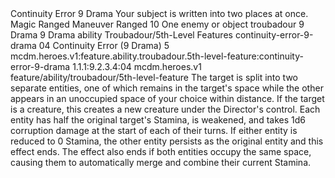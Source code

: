 <ability>
  <name>Continuity Error</name>
  <cost>9 Drama</cost>
  <flavor>Your subject is written into two places at once.</flavor>
  <keywords>
    <keyword>Magic</keyword>
    <keyword>Ranged</keyword>
  </keywords>
  <type>Maneuver</type>
  <distance>Ranged 10</distance>
  <target>One enemy or object</target>
  <metadata>
    <class>troubadour</class>
    <cost>9 Drama</cost>
    <cost_amount>9</cost_amount>
    <cost_resource>Drama</cost_resource>
    <feature_type>ability</feature_type>
    <file_dpath>Troubadour/5th-Level Features</file_dpath>
    <item_id>continuity-error-9-drama</item_id>
    <item_index>04</item_index>
    <item_name>Continuity Error (9 Drama)</item_name>
    <level>5</level>
    <scc>mcdm.heroes.v1:feature.ability.troubadour.5th-level-feature:continuity-error-9-drama</scc>
    <scdc>1.1.1:9.2.3.4:04</scdc>
    <source>mcdm.heroes.v1</source>
    <type>feature/ability/troubadour/5th-level-feature</type>
  </metadata>
  <effects>
    <effect type="mundane">The target is split into two separate entities, one of which remains in the target&apos;s space while the other appears in an unoccupied space of your choice within distance. If the target is a creature, this creates a new creature under the Director&apos;s control. Each entity has half the original target&apos;s Stamina, is weakened, and takes 1d6 corruption damage at the start of each of their turns. If either entity is reduced to 0 Stamina, the other entity persists as the original entity and this effect ends. The effect also ends if both entities occupy the same space, causing them to automatically merge and combine their current Stamina.</effect>
  </effects>
</ability>
